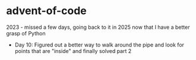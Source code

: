 # advent-of-code

2023 - missed a few days, going back to it in 2025 now that I have a better grasp of Python

- Day 10: Figured out a better way to walk around the pipe and look for points that are "inside" and finally solved part 2
